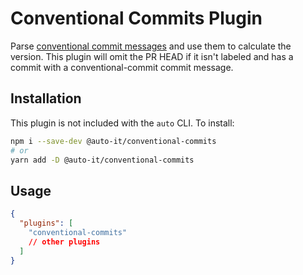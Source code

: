 # Conventional Commits Plugin

Parse [conventional commit messages](https://www.conventionalcommits.org/en/v1.0.0-beta.4/) and use them to calculate the version. This plugin will omit the PR HEAD if it isn't labeled and has a commit with a conventional-commit commit message.

## Installation

This plugin is not included with the `auto` CLI. To install:

```sh
npm i --save-dev @auto-it/conventional-commits
# or
yarn add -D @auto-it/conventional-commits
```

## Usage

```json
{
  "plugins": [
    "conventional-commits"
    // other plugins
  ]
}
```
